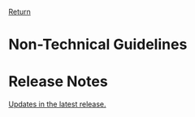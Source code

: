 [Return](../../index.md)

# Non-Technical Guidelines

# Release Notes
[Updates in the latest release.](assets/documents/ReleaseNote-ClinicalGuidelineDK.md)